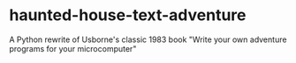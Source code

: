 # haunted-house-text-adventure
A Python rewrite of Usborne's classic 1983 book "Write your own adventure programs for your microcomputer"
